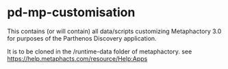 # pd-mp-customisation

This contains (or will contain) all data/scripts customizing Metaphactory 3.0 for purposes of the Parthenos Discovery application.

It is to be cloned in the /runtime-data folder of metaphactory. see  https://help.metaphacts.com/resource/Help:Apps
